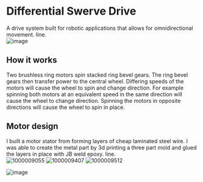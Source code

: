 # Differential Swerve Drive
A drive system built for robotic applications that allows for omnidirectional movement.
line.<br>
![image](https://github.com/user-attachments/assets/d898ea0f-b6b2-4c19-8a46-1152930a5214)

## How it works
Two brushless ring motors spin stacked ring bevel gears. The ring bevel gears then transfer power to the central wheel. Differing speeds of the motors will cause the wheel to spin and change direction. For example spinning both motors at an equivalent speed in the same direction will cause the wheel to change direction. Spinning the motors in opposite directions will cause the wheel to spin in place.

## Motor design
I built a motor stator from forming layers of cheap laminated steel wire. I was able to create the metal part by 3d printing a three part mold and glued the layers in place with JB weld epoxy.
line.<br>
![1000009055](https://github.com/user-attachments/assets/379ed8b4-4064-4097-9ecf-3167dd03bf3d)
![1000009407](https://github.com/user-attachments/assets/b09c07a3-62b3-47fa-ac8e-20a9360a6d21)
![1000009512](https://github.com/user-attachments/assets/35ddbb3b-6340-444f-8215-5c9e038308d0)



![image](https://github.com/user-attachments/assets/3d4a2893-2eee-4d65-9310-0857f3d20b45)
